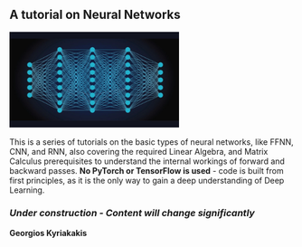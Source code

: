 ## A tutorial on Neural Networks

<img src="nn-image.jpg" width=300 />

This is a series of tutorials on the basic types of neural networks,
like FFNN, CNN, and RNN, also covering the required Linear Algebra, and Matrix Calculus
prerequisites to understand the internal workings of forward and backward passes.
<b>No PyTorch or TensorFlow is used</b> - code is built from first principles, as it is the only
way to gain a deep understanding of Deep Learning.

### _Under construction - Content will change significantly_

__Georgios Kyriakakis__
